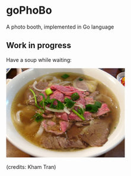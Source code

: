 # goPhoBo
A photo booth, implemented in Go language

## Work in progress
Have a soup while waiting:

<img src="res/PhoBo.jpg" height="240">

(credits: Kham Tran)
